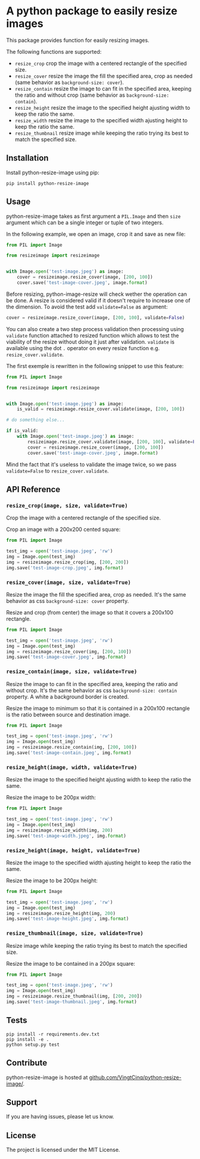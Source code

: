 # A python package to easily resize images


This package provides function for easily resizing images.

The following functions are supported:

* `resize_crop` crop the image with a centered rectangle of the specified size.
* `resize_cover` resize the image the fill the specified area, crop as needed (same behavior as `background-size: cover`).
* `resize_contain` resize the image to can fit in the specified area, keeping the ratio and without crop (same behavior as `background-size: contain`). 
* `resize_height` resize the image to the specified height ajusting width to keep the ratio the same.
* `resize_width` resize the image to the specified width ajusting height to keep the ratio the same.
* `resize_thumbnail` resize image while keeping the ratio trying its best to match the specified size.



## Installation


Install python-resize-image using pip:

```
pip install python-resize-image
```


## Usage


python-resize-image takes as first argument a `PIL.Image` and then `size` argument which can be a single integer or tuple of two integers.

In the following example, we open an image, crop it and save as new file:

```python
from PIL import Image

from resizeimage import resizeimage


with Image.open('test-image.jpeg') as image:
    cover = resizeimage.resize_cover(image, [200, 100])
    cover.save('test-image-cover.jpeg', image.format)
```

Before resizing, python-image-resize will check wether the operation can be done. A resize is considered valid if it doesn't require to increase
one of the dimension. To avoid the test add `validate=False` as argument:

```python
cover = resizeimage.resize_cover(image, [200, 100], validate=False)
```

You can also create a two step process validation then processing using `validate` function attached to resized function which allows to test the viability of the resize without doing it just after validation. `validate` is available using the dot `.` operator on every resize function e.g. `resize_cover.validate`.

The first exemple is rewritten in the following snippet to use this feature:

```python
from PIL import Image

from resizeimage import resizeimage


with Image.open('test-image.jpeg') as image:
    is_valid = resizeimage.resize_cover.validate(image, [200, 100])

# do something else...

if is_valid:
    with Image.open('test-image.jpeg') as image:
        resizeimage.resize_cover.validate(image, [200, 100], validate=False)
        cover = resizeimage.resize_cover(image, [200, 100]) 
        cover.save('test-image-cover.jpeg', image.format)
```

Mind the fact that it's useless to validate the image twice, so we pass `validate=False` to `resize_cover.validate`.

## API Reference

### `resize_crop(image, size, validate=True)`

Crop the image with a centered rectangle of the specified size.

Crop an image with a 200x200 cented square:

```python
from PIL import Image

test_img = open('test-image.jpeg', 'rw')
img = Image.open(test_img)
img = resizeimage.resize_crop(img, [200, 200])
img.save('test-image-crop.jpeg', img.format)
```

### `resize_cover(image, size, validate=True)`

Resize the image the fill the specified area, crop as needed. It's the same behavior as css `background-size: cover` property.

Resize and crop (from center) the image so that it covers a 200x100 rectangle.

```python
from PIL import Image

test_img = open('test-image.jpeg', 'rw')
img = Image.open(test_img)
img = resizeimage.resize_cover(img, [200, 100])
img.save('test-image-cover.jpeg', img.format)
```

### `resize_contain(image, size, validate=True)`

Resize the image to can fit in the specified area, keeping the ratio and without crop. It's the same behavior as css `background-size: contain` property. A white a background border is created.

Resize the image to minimum so that it is contained in a 200x100 rectangle is the ratio between source and destination image.

```python
from PIL import Image

test_img = open('test-image.jpeg', 'rw')
img = Image.open(test_img)
img = resizeimage.resize_contain(img, [200, 100])
img.save('test-image-contain.jpeg', img.format)
```

### `resize_height(image, width, validate=True)`

Resize the image to the specified height ajusting width to keep the ratio the same.

Resize the image to be 200px width:

```python
from PIL import Image

test_img = open('test-image.jpeg', 'rw')
img = Image.open(test_img)
img = resizeimage.resize_width(img, 200)
img.save('test-image-width.jpeg', img.format)
```

### `resize_height(image, height, validate=True)`

Resize the image to the specified width ajusting height to keep the ratio the same.

Resize the image to be 200px height:

```python
from PIL import Image

test_img = open('test-image.jpeg', 'rw')
img = Image.open(test_img)
img = resizeimage.resize_height(img, 200)
img.save('test-image-height.jpeg', img.format)
```

### `resize_thumbnail(image, size, validate=True)`

Resize image while keeping the ratio trying its best to match the specified size.

Resize the image to be contained in a 200px square:

```python
from PIL import Image

test_img = open('test-image.jpeg', 'rw')
img = Image.open(test_img)
img = resizeimage.resize_thumbnail(img, [200, 200])
img.save('test-image-thumbnail.jpeg', img.format)
```

## Tests

```
pip install -r requirements.dev.txt
pip install -e .
python setup.py test
```

## Contribute

python-resize-image is hosted at [github.com/VingtCinq/python-resize-image/](https://github.com/VingtCinq/python-resize-image).


## Support

If you are having issues, please let us know.

## License

The project is licensed under the MIT License.
